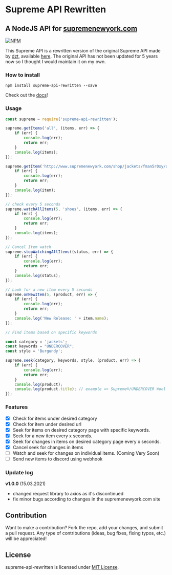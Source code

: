 # Supreme API Rewritten
## A NodeJS API for [supremenewyork.com](http://www.supremenewyork.com/)

[![NPM](https://nodei.co/npm/supreme-api-rewritten.png)](https://npmjs.org/package/supreme-api-rewritten)

This Supreme API is a rewritten version of the original Supreme API made by [dzt](https://github.com/dzt), available [here](https://github.com/dzt/supreme-api).
The original API has not been updated for 5 years now so I thought I would maintain it on my own.

### How to install
```npm install supreme-api-rewritten --save```

Check out the [docs](https://github.com/kacperkwapisz/supreme-api-rewritten/wiki/Docs)!

### Usage
```javascript
const supreme = require('supreme-api-rewritten');

supreme.getItems('all', (items, err) => {
    if (err) {
        console.log(err);
        return err;
    }
    console.log(items);
});

supreme.getItem('http://www.supremenewyork.com/shop/jackets/fman5r0xy/aw5dopam2', (item, err) => {
    if (err) {
        console.log(err);
        return err;
    }
    console.log(item);
});

// check every 5 seconds
supreme.watchAllItems(5, 'shoes', (items, err) => {
    if (err) {
        console.log(err);
        return err;
    }
    console.log(items);
});

// Cancel Item watch
supreme.stopWatchingAllItems((status, err) => {
    if (err) {
        console.log(err);
        return err;
    }
    console.log(status);
});

// Look for a new item every 5 seconds
supreme.onNewItem(5, (product, err) => {
    if (err) {
        console.log(err);
        return err;
    }
    console.log('New Release: ' + item.name);
});

// Find items based on specific keywords

const category = 'jackets';
const keywords = "UNDERCOVER";
const style = 'Burgundy';

supreme.seek(category, keywords, style, (product, err) => {
    if (err) {
        console.log(err);
        return err;
    }
    console.log(product);
    console.log(product.title); // example => Supreme®/UNDERCOVER Wool Overcoat
});
```

### Features
* [x] Check for items under desired category
* [x] Check for item under desired url
* [x] Seek for items on desired category page with specific keywords.
* [x] Seek for a new item every x seconds.
* [x] Seek for changes in items on desired category page every x seconds.
* [x] Cancel seek for changes in items
* [ ] Watch and seek for changes on individual items. (Coming Very Soon)
* [ ] Send new items to discord using webhook

### Update log
**v1.0.0** (15.03.2021)
* changed request library to axios as it's discontinued
* fix minor bugs according to changes in the supremenewyork.com site

## Contribution
Want to make a contribution? Fork the repo, add your changes, and submit a pull request. Any type of contributions (ideas, bug fixes, fixing typos, etc.) will be appreciated!


## License
supreme-api-rewritten is licensed under [MIT License](https://github.com/kacperkwapisz/supreme-api-rewritten/blob/master/LICENSE).
